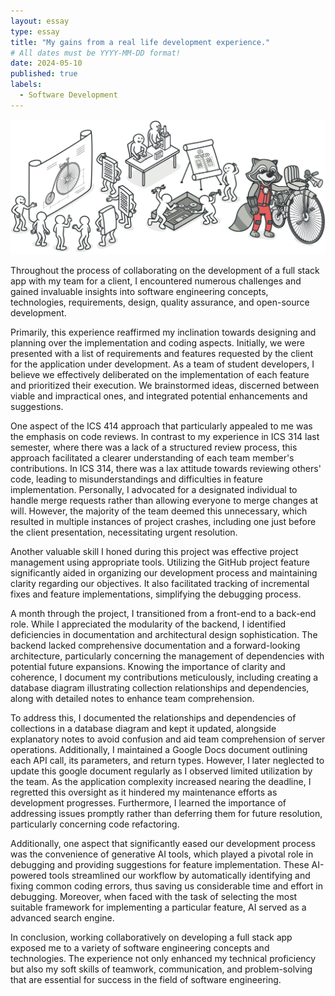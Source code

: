 ```yaml
---
layout: essay
type: essay
title: "My gains from a real life development experience."
# All dates must be YYYY-MM-DD format!
date: 2024-05-10
published: true
labels:
  - Software Development
---
```

<img class="rounded float-start pe-4" src="../img/design_patterns/design_patterns.png">  

Throughout the process of collaborating on the development of a full stack app with my team for a client, I encountered numerous challenges and gained invaluable insights into software engineering concepts, technologies, requirements, design, quality assurance, and open-source development.

Primarily, this experience reaffirmed my inclination towards designing and planning over the implementation and coding aspects. Initially, we were presented with a list of requirements and features requested by the client for the application under development. As a team of student developers, I believe we effectively deliberated on the implementation of each feature and prioritized their execution. We brainstormed ideas, discerned between viable and impractical ones, and integrated potential enhancements and suggestions.

One aspect of the ICS 414 approach that particularly appealed to me was the emphasis on code reviews. In contrast to my experience in ICS 314 last semester, where there was a lack of a structured review process, this approach facilitated a clearer understanding of each team member's contributions. In ICS 314, there was a lax attitude towards reviewing others' code, leading to misunderstandings and difficulties in feature implementation. Personally, I advocated for a designated individual to handle merge requests rather than allowing everyone to merge changes at will. However, the majority of the team deemed this unnecessary, which resulted in multiple instances of project crashes, including one just before the client presentation, necessitating urgent resolution.

Another valuable skill I honed during this project was effective project management using appropriate tools. Utilizing the GitHub project feature significantly aided in organizing our development process and maintaining clarity regarding our objectives. It also facilitated tracking of incremental fixes and feature implementations, simplifying the debugging process.

A month through the project, I transitioned from a front-end to a back-end role. While I appreciated the modularity of the backend, I identified deficiencies in documentation and architectural design sophistication. The backend lacked comprehensive documentation and a forward-looking architecture, particularly concerning the management of dependencies with potential future expansions. Knowing the importance of clarity and coherence, I document my contributions meticulously, including creating a database diagram illustrating collection relationships and dependencies, along with detailed notes to enhance team comprehension.

To address this, I documented the relationships and dependencies of collections in a database diagram and kept it updated, alongside explanatory notes to avoid confusion and aid team comprehension of server operations. Additionally, I maintained a Google Docs document outlining each API call, its parameters, and return types. However, I later neglected to update this google document regularly as I observed limited utilization by the team. As the application complexity increased nearing the deadline, I regretted this oversight as it hindered my maintenance efforts as development progresses. Furthermore, I learned the importance of addressing issues promptly rather than deferring them for future resolution, particularly concerning code refactoring.

Additionally, one aspect that significantly eased our development process was the convenience of generative AI tools, which played a pivotal role in debugging and providing suggestions for feature implementation. These AI-powered tools streamlined our workflow by automatically identifying and fixing common coding errors, thus saving us considerable time and effort in debugging. Moreover, when faced with the task of selecting the most suitable framework for implementing a particular feature, AI served as a advanced search engine.

In conclusion, working collaboratively on developing a full stack app exposed me to a variety of software engineering concepts and technologies. The experience not only enhanced my technical proficiency but also my soft skills of teamwork, communication, and problem-solving that are essential for success in the field of software engineering. 


